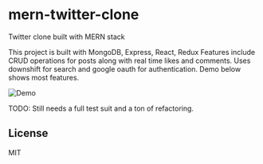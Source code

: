 # mern-twitter-clone
Twitter clone built with MERN stack

This project is built with MongoDB, Express, React, Redux
Features include CRUD operations for posts along with real time likes and comments. Uses downshift for search and google oauth for authentication.
Demo below shows most features.


![Demo](https://user-images.githubusercontent.com/23585894/49530028-32f6ed80-f86c-11e8-9199-d6945da00063.gif)

TODO: Still needs a full test suit and a ton of refactoring. 
 
## License
 
MIT
